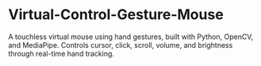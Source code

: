 # Virtual-Control-Gesture-Mouse
A touchless virtual mouse using hand gestures, built with Python, OpenCV, and MediaPipe. Controls cursor, click, scroll, volume, and brightness through real-time hand tracking.
